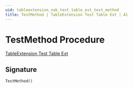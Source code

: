 ```yaml
---
uid: tableextension_nab_test_table_ext_test_method
title: TestMethod | TableExtension Test Table Ext | Al
---
```

# <a name="test_method"></a>TestMethod Procedure

[TableExtension Test Table Ext](index.md)

## <a name="signature"></a>Signature

```al
TestMethod()
```
